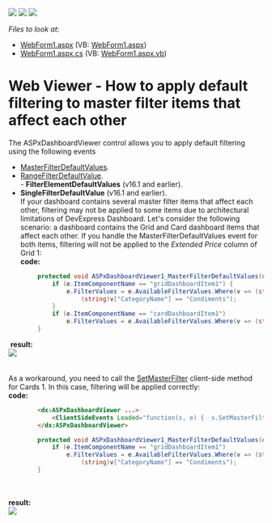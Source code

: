 <!-- default badges list -->
![](https://img.shields.io/endpoint?url=https://codecentral.devexpress.com/api/v1/VersionRange/128580517/16.2.3%2B)
[![](https://img.shields.io/badge/Open_in_DevExpress_Support_Center-FF7200?style=flat-square&logo=DevExpress&logoColor=white)](https://supportcenter.devexpress.com/ticket/details/T474935)
[![](https://img.shields.io/badge/📖_How_to_use_DevExpress_Examples-e9f6fc?style=flat-square)](https://docs.devexpress.com/GeneralInformation/403183)
<!-- default badges end -->
<!-- default file list -->
*Files to look at*:

* [WebForm1.aspx](./CS/WebViewer_MutualDefaultFiltering/WebForm1.aspx) (VB: [WebForm1.aspx](./VB/WebViewer_MutualDefaultFiltering/WebForm1.aspx))
* [WebForm1.aspx.cs](./CS/WebViewer_MutualDefaultFiltering/WebForm1.aspx.cs) (VB: [WebForm1.aspx.vb](./VB/WebViewer_MutualDefaultFiltering/WebForm1.aspx.vb))
<!-- default file list end -->
# Web Viewer - How to apply default filtering to master filter items that affect each other


The ASPxDashboardViewer control allows you to apply default filtering using the following events

* <a href="https://documentation.devexpress.com/#Dashboard/DevExpressDashboardWebASPxDashboardViewer_MasterFilterDefaultValuestopic">MasterFilterDefaultValues</a>.
* <a href="https://documentation.devexpress.com/#Dashboard/DevExpressDashboardWebASPxDashboardViewer_RangeFilterDefaultValuetopic">RangeFilterDefaultValue</a>.<br>- <strong>FilterElementDefaultValues</strong> (v16.1 and earlier).
* <strong>SingleFilterDefaultValue</strong> (v16.1 and earlier).<br>If your dashboard contains several master filter items that affect each other, filtering may not be applied to some items due to architectural limitations of DevExpress Dashboard. Let's consider the following scenario: a dashboard contains the Grid and Card dashboard items that affect each other. If you handle the MasterFilterDefaultValues event for both items, filtering will not be applied to the <em>Extended Price</em> column of Grid 1:<br><strong><strong>code:<br></strong></strong>


```cs
        protected void ASPxDashboardViewer1_MasterFilterDefaultValues(object sender, MasterFilterDefaultValuesWebEventArgs e) {
            if (e.ItemComponentName == "gridDashboardItem1") {
                e.FilterValues = e.AvailableFilterValues.Where(v => (string)v["CategoryName"] == "Beverages" ||
                    (string)v["CategoryName"] == "Condiments");
            }
            if (e.ItemComponentName == "cardDashboardItem1")
                e.FilterValues = e.AvailableFilterValues.Where(v => (string)v["Country"] == "UK");
        }
```


 <strong>result:</strong><br><img src="https://raw.githubusercontent.com/DevExpress-Examples/web-viewer-how-to-apply-default-filtering-to-master-filter-items-that-affect-each-other-t474935/16.2.3+/media/43572027-e15b-11e6-80bf-00155d62480c.png"><br><br><br>As a workaround, you need to call the <a href="https://documentation.devexpress.com/#Dashboard/DevExpressDashboardWebScriptsASPxClientDashboardViewer_SetMasterFiltertopic">SetMasterFilter</a> client-side method for Cards 1. In this case, filtering will be applied correctly:<br><strong><strong>code:<br></strong></strong>


```aspx
        <dx:ASPxDashboardViewer ...>            
            <ClientSideEvents Loaded="function(s, e) {	s.SetMasterFilter('cardDashboardItem1', [['UK']]); }" />
        </dx:ASPxDashboardViewer>
```




```cs
        protected void ASPxDashboardViewer1_MasterFilterDefaultValues(object sender, MasterFilterDefaultValuesWebEventArgs e) {
            if (e.ItemComponentName == "gridDashboardItem1") 
                e.FilterValues = e.AvailableFilterValues.Where(v => (string)v["CategoryName"] == "Beverages" ||
                    (string)v["CategoryName"] == "Condiments");
        }
```


<strong><br><br>result:</strong><br><img src="https://raw.githubusercontent.com/DevExpress-Examples/web-viewer-how-to-apply-default-filtering-to-master-filter-items-that-affect-each-other-t474935/16.2.3+/media/6014919f-e157-11e6-80bf-00155d62480c.png">

<br/>


